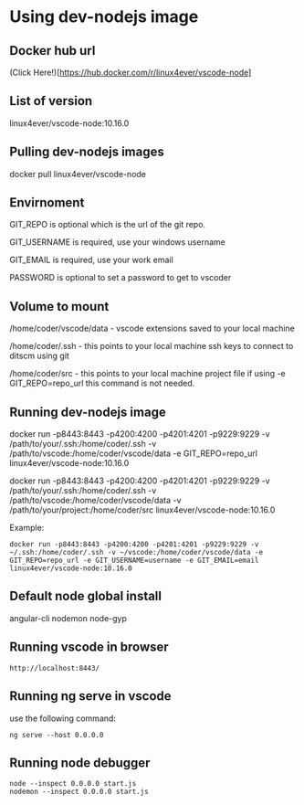 # Using dev-nodejs image

## Docker hub url
(Click Here!)[https://hub.docker.com/r/linux4ever/vscode-node]

## List of version
linux4ever/vscode-node:10.16.0

## Pulling dev-nodejs images
docker pull linux4ever/vscode-node

## Envirnoment
GIT_REPO is optional which is the url of the git repo.

GIT_USERNAME is required, use your windows username

GIT_EMAIL is required, use your work email

PASSWORD is optional to set a password to get to vscoder

## Volume to mount
/home/coder/vscode/data - vscode extensions saved to your local machine

/home/coder/.ssh - this points to your local machine ssh keys to connect to ditscm using git

/home/coder/src - this points to your local machine project file if using -e GIT_REPO=repo_url this command is not needed.

## Running dev-nodejs image
docker run -p8443:8443 -p4200:4200 -p4201:4201 -p9229:9229 -v /path/to/your/.ssh:/home/coder/.ssh -v /path/to/vscode:/home/coder/vscode/data -e GIT_REPO=repo_url linux4ever/vscode-node:10.16.0

docker run -p8443:8443 -p4200:4200 -p4201:4201 -p9229:9229 -v /path/to/your/.ssh:/home/coder/.ssh -v /path/to/vscode:/home/coder/vscode/data -v /path/to/your/project:/home/coder/src linux4ever/vscode-node:10.16.0

Example:
```
docker run -p8443:8443 -p4200:4200 -p4201:4201 -p9229:9229 -v ~/.ssh:/home/coder/.ssh -v ~/vscode:/home/coder/vscode/data -e GIT_REPO=repo_url -e GIT_USERNAME=username -e GIT_EMAIL=email linux4ever/vscode-node:10.16.0
```

## Default node global install
angular-cli
nodemon
node-gyp

## Running vscode in browser
```
http://localhost:8443/
```

## Running ng serve in vscode

use the following command:

```
ng serve --host 0.0.0.0
```
## Running node debugger
```
node --inspect 0.0.0.0 start.js
nodemon --inspect 0.0.0.0 start.js
```
